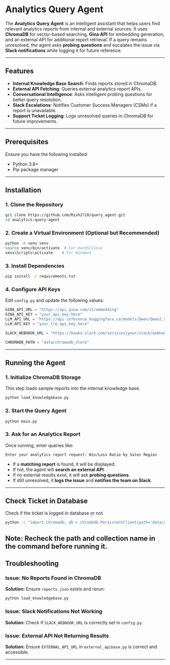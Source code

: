 # Analytics Query Agent

The **Analytics Query Agent** is an intelligent assistant that helps users find relevant analytics reports from internal and external sources. It uses **ChromaDB** for vector-based searching, **Gina API** for embedding generation, and an external API for additional report retrieval. If a query remains unresolved, the agent asks **probing questions** and escalates the issue via **Slack notifications** while logging it for future reference.

---

## Features
- **Internal Knowledge Base Search**: Finds reports stored in ChromaDB.
- **External API Fetching**: Queries external analytics report APIs.
- **Conversational Intelligence**: Asks intelligent probing questions for better query resolution.
- **Slack Escalations**: Notifies Customer Success Managers (CSMs) if a report is unavailable.
- **Support Ticket Logging**: Logs unresolved queries in ChromaDB for future improvements.

---

## Prerequisites
Ensure you have the following installed:
- Python 3.8+
- Pip package manager

---

## Installation

### 1. Clone the Repository
```bash
git clone https://github.com/Rish2710/query_agent.git
cd analytics-query-agent
```

### 2. Create a Virtual Environment (Optional but Recommended)
```bash
python -m venv venv
source venv/bin/activate  # For macOS/Linux
venv\Scripts\activate    # For Windows
```

### 3. Install Dependencies
```bash
pip install -r requirements.txt
```

### 4. Configure API Keys
Edit `config.py` and update the following values:
```python
GINA_API_URL = "https://api.gina.com/v1/embedding"
GINA_API_KEY = "your_api_key_here"
LLM_API_URL = "https://api-inference.huggingface.co/models/Qwen/Qwen2.5-72B-Instruct/v1/chat/completions"
LLM_API_KEY = "your_llm_api_key_here"

SLACK_WEBHOOK_URL = "https://hooks.slack.com/services/your/slack/webhook"

CHROMADB_PATH = "data/chromadb_store"
```

---

## Running the Agent

### 1. Initialize ChromaDB Storage
This step loads sample reports into the internal knowledge base.
```bash
python load_knowledgebase.py
```

### 2. Start the Query Agent
```bash
python main.py
```

### 3. Ask for an Analytics Report
Once running, enter queries like:
```
Enter your analytics report request: Win/Loss Ratio by Sales Region
```

- If a **matching report** is found, it will be displayed.
- If not, the agent will **search an external API**.
- If no external results exist, it will ask **probing questions**.
- If still unresolved, it **logs the issue** and **notifies the team on Slack**.

---

## Check Ticket in Database

Check if the ticket is logged in database or not.

```bash
python -c "import chromadb; db = chromadb.PersistentClient(path='data/chromadb_store'); col = db.get_collection('support_tickets'); print(col.get())"
```
**Note:** Recheck the path and collection name in the command before running it.
---

## Troubleshooting

### Issue: No Reports Found in ChromaDB
**Solution:** Ensure `reports.json` exists and rerun:
```bash
python load_knowledgebase.py
```

### Issue: Slack Notifications Not Working
**Solution:** Check if `SLACK_WEBHOOK_URL` is correctly set in `config.py`.

### Issue: External API Not Returning Results
**Solution:** Ensure `EXTERNAL_API_URL` in `external_apibase.py` is correct and accessible.

---

